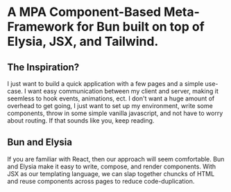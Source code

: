 # A MPA Component-Based Meta-Framework for Bun built on top of Elysia, JSX, and Tailwind.

## The Inspiration?
I just want to build a quick application with a few pages and a simple use-case. I want easy communication between my client and server, making it seemless to hook events, animations, ect. I don't want a huge amount of overhead to get going, I just want to set up my environment, write some components, throw in some simple vanilla javascript, and not have to worry about routing. If that sounds like you, keep reading.

## Bun and Elysia
If you are familiar with React, then our approach will seem comfortable. Bun and Elysia make it easy to write, compose, and render components. With JSX as our templating language, we can slap together chuncks of HTML and reuse components across pages to reduce code-duplication.
